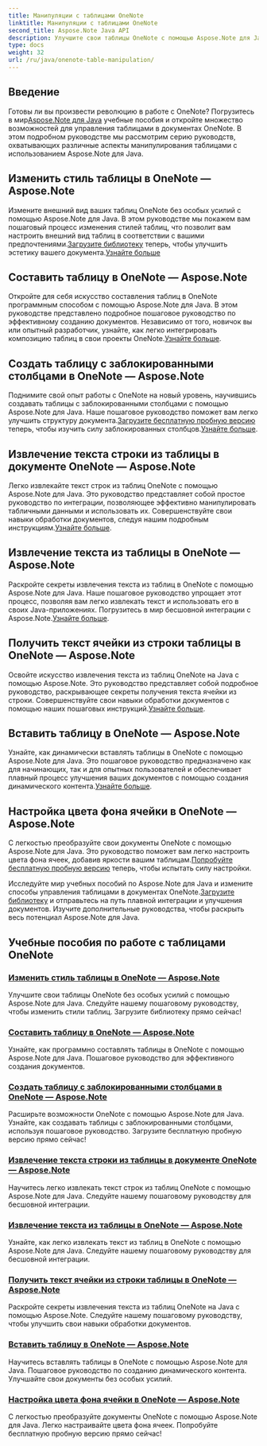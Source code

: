 ```yaml
---
title: Манипуляции с таблицами OneNote
linktitle: Манипуляции с таблицами OneNote
second_title: Aspose.Note Java API
description: Улучшите свои таблицы OneNote с помощью Aspose.Note для Java. Меняйте стили, составляйте таблицы, легко извлекайте текст. Загрузите библиотеку для удобного создания документов.
type: docs
weight: 32
url: /ru/java/onenote-table-manipulation/
---
```



## Введение

 Готовы ли вы произвести революцию в работе с OneNote? Погрузитесь в мир[Aspose.Note для Java](https://www.aspose.com/products/note/java) учебные пособия и откройте множество возможностей для управления таблицами в документах OneNote. В этом подробном руководстве мы рассмотрим серию руководств, охватывающих различные аспекты манипулирования таблицами с использованием Aspose.Note для Java.

## Изменить стиль таблицы в OneNote — Aspose.Note
 Измените внешний вид ваших таблиц OneNote без особых усилий с помощью Aspose.Note для Java. В этом руководстве мы покажем вам пошаговый процесс изменения стилей таблиц, что позволит вам настроить внешний вид таблиц в соответствии с вашими предпочтениями.[Загрузите библиотеку](https://releases.aspose.com/downloads/note/java) теперь, чтобы улучшить эстетику вашего документа.[Узнайте больше](./change-table-style/)

## Составить таблицу в OneNote — Aspose.Note
Откройте для себя искусство составления таблиц в OneNote программным способом с помощью Aspose.Note для Java. В этом руководстве представлено подробное пошаговое руководство по эффективному созданию документов. Независимо от того, новичок вы или опытный разработчик, узнайте, как легко интегрировать композицию таблиц в свои проекты OneNote.[Узнайте больше](./compose-table/).

## Создать таблицу с заблокированными столбцами в OneNote — Aspose.Note
 Поднимите свой опыт работы с OneNote на новый уровень, научившись создавать таблицы с заблокированными столбцами с помощью Aspose.Note для Java. Наше пошаговое руководство поможет вам легко улучшить структуру документа.[Загрузите бесплатную пробную версию](https://www.aspose.com/downloads/note/java) теперь, чтобы изучить силу заблокированных столбцов.[Узнайте больше](./create-table-with-locked-columns/).

## Извлечение текста строки из таблицы в документе OneNote — Aspose.Note
Легко извлекайте текст строк из таблиц OneNote с помощью Aspose.Note для Java. Это руководство представляет собой простое руководство по интеграции, позволяющее эффективно манипулировать табличными данными и использовать их. Совершенствуйте свои навыки обработки документов, следуя нашим подробным инструкциям.[Узнайте больше](./extract-row-text-from-table/).

## Извлечение текста из таблицы в OneNote — Aspose.Note
 Раскройте секреты извлечения текста из таблиц в OneNote с помощью Aspose.Note для Java. Наше пошаговое руководство упрощает этот процесс, позволяя вам легко извлекать текст и использовать его в своих Java-приложениях. Погрузитесь в мир бесшовной интеграции с Aspose.Note.[Узнайте больше](./extract-text-from-table/).

## Получить текст ячейки из строки таблицы в OneNote — Aspose.Note
 Освойте искусство извлечения текста из таблиц OneNote на Java с помощью Aspose.Note. Это руководство представляет собой подробное руководство, раскрывающее секреты получения текста ячейки из строки. Совершенствуйте свои навыки обработки документов с помощью наших пошаговых инструкций.[Узнайте больше](./get-cell-text-from-row/).

## Вставить таблицу в OneNote — Aspose.Note
Узнайте, как динамически вставлять таблицы в OneNote с помощью Aspose.Note для Java. Это пошаговое руководство предназначено как для начинающих, так и для опытных пользователей и обеспечивает плавный процесс улучшения ваших документов с помощью создания динамического контента.[Узнайте больше](./insert-table/).

## Настройка цвета фона ячейки в OneNote — Aspose.Note
 С легкостью преобразуйте свои документы OneNote с помощью Aspose.Note для Java. Это руководство поможет вам легко настроить цвета фона ячеек, добавив яркости вашим таблицам.[Попробуйте бесплатную пробную версию](https://www.aspose.com/downloads/note/java) теперь, чтобы испытать силу настройки.

 Исследуйте мир учебных пособий по Aspose.Note для Java и измените способы управления таблицами в документах OneNote.[Загрузите библиотеку](https://releases.aspose.com/downloads/note/java) и отправьтесь на путь плавной интеграции и улучшения документов. Изучите дополнительные руководства, чтобы раскрыть весь потенциал Aspose.Note для Java.
## Учебные пособия по работе с таблицами OneNote
### [Изменить стиль таблицы в OneNote — Aspose.Note](./change-table-style/)
Улучшите свои таблицы OneNote без особых усилий с помощью Aspose.Note для Java. Следуйте нашему пошаговому руководству, чтобы изменить стили таблиц. Загрузите библиотеку прямо сейчас!
### [Составить таблицу в OneNote — Aspose.Note](./compose-table/)
Узнайте, как программно составлять таблицы в OneNote с помощью Aspose.Note для Java. Пошаговое руководство для эффективного создания документов.
### [Создать таблицу с заблокированными столбцами в OneNote — Aspose.Note](./create-table-with-locked-columns/)
Расширьте возможности OneNote с помощью Aspose.Note для Java. Узнайте, как создавать таблицы с заблокированными столбцами, используя пошаговое руководство. Загрузите бесплатную пробную версию прямо сейчас!
### [Извлечение текста строки из таблицы в документе OneNote — Aspose.Note](./extract-row-text-from-table/)
Научитесь легко извлекать текст строк из таблиц OneNote с помощью Aspose.Note для Java. Следуйте нашему пошаговому руководству для бесшовной интеграции.
### [Извлечение текста из таблицы в OneNote — Aspose.Note](./extract-text-from-table/)
Узнайте, как легко извлекать текст из таблиц в OneNote с помощью Aspose.Note для Java. Следуйте нашему пошаговому руководству для бесшовной интеграции.
### [Получить текст ячейки из строки таблицы в OneNote — Aspose.Note](./get-cell-text-from-row/)
Раскройте секреты извлечения текста из таблиц OneNote на Java с помощью Aspose.Note. Следуйте нашему пошаговому руководству, чтобы улучшить свои навыки обработки документов.
### [Вставить таблицу в OneNote — Aspose.Note](./insert-table/)
Научитесь вставлять таблицы в OneNote с помощью Aspose.Note для Java. Пошаговое руководство по созданию динамического контента. Улучшайте свои документы без особых усилий.
### [Настройка цвета фона ячейки в OneNote — Aspose.Note](./setting-cell-background-color/)
С легкостью преобразуйте документы OneNote с помощью Aspose.Note для Java. Легко настраивайте цвета фона ячеек. Попробуйте бесплатную пробную версию прямо сейчас!